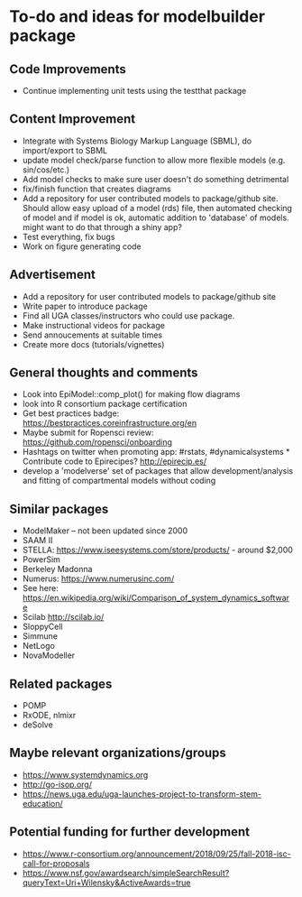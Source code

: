 # To-do and ideas for modelbuilder package

## Code Improvements
* Continue implementing unit tests using the testthat package

## Content Improvement
* Integrate with Systems Biology Markup Language (SBML), do import/export to SBML 
* update model check/parse function to allow more flexible models (e.g. sin/cos/etc.)
* Add model checks to make sure user doesn't do something detrimental
* fix/finish function that creates diagrams
* Add a repository for user contributed models to package/github site. Should allow easy upload of a model (rds) file, then automated checking of model and if model is ok, automatic addition to 'database' of models. might want to do that through a shiny app? 
* Test everything, fix bugs
* Work on figure generating code


## Advertisement
* Add a repository for user contributed models to package/github site
* Write paper to introduce package
* Find all UGA classes/instructors who could use package.
* Make instructional videos for package
* Send annoucements at suitable times
* Create more docs (tutorials/vignettes)

## General thoughts and comments
* Look into EpiModel::comp_plot() for making flow diagrams 
* look into R consortium package certification
* Get best practices badge: https://bestpractices.coreinfrastructure.org/en
* Maybe submit for Ropensci review: https://github.com/ropensci/onboarding
* Hashtags on twitter when promoting app: #rstats, #dynamicalsystems * Contribute code to Epirecipes? http://epirecip.es/
* develop a 'modelverse' set of packages that allow development/analysis and fitting of compartmental models without coding

## Similar packages
* ModelMaker – not been updated since 2000
* SAAM II
* STELLA: https://www.iseesystems.com/store/products/ - around $2,000
* PowerSim
* Berkeley Madonna
* Numerus: https://www.numerusinc.com/
* See here: https://en.wikipedia.org/wiki/Comparison_of_system_dynamics_software
* Scilab http://scilab.io/
* SloppyCell
* Simmune
* NetLogo
* NovaModeller

## Related packages
* POMP
* RxODE, nlmixr
* deSolve

## Maybe relevant organizations/groups
* https://www.systemdynamics.org
* http://go-isop.org/
* https://news.uga.edu/uga-launches-project-to-transform-stem-education/

## Potential funding for further development
* https://www.r-consortium.org/announcement/2018/09/25/fall-2018-isc-call-for-proposals
* https://www.nsf.gov/awardsearch/simpleSearchResult?queryText=Uri+Wilensky&ActiveAwards=true
